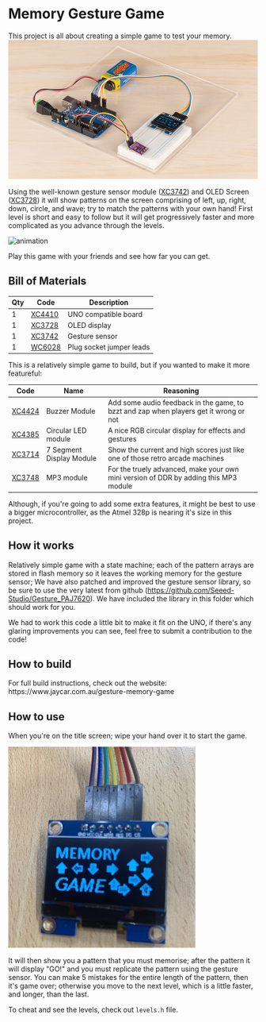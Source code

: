 # Memory Gesture Game
This project is all about creating a simple game to test your memory.
![hero image](hero.png)

Using the well-known gesture sensor module ([XC3742](https://jaycar.com.au/p/XC3742)) and OLED Screen ([XC3728](https://jaycar.com.au/p/XC3728)) it will show patterns on the screen comprising of left, up, right, down, circle, and wave; try to match the patterns with your own hand! First level is short and easy to follow but it will get progressively faster and more complicated as you advance through the levels.

![animation](docs/images/work.gif)

Play this game with your friends and see how far you can get.

## Bill of Materials

| Qty | Code                                     | Description              |
| --- | ---------------------------------------- | ------------------------ |
| 1   | [XC4410](https://jaycar.com.au/p/XC4410) | UNO compatible board     |
| 1   | [XC3728](https://jaycar.com.au/p/XC3728) | OLED display             |
| 1   | [XC3742](https://jaycar.com.au/p/XC3742) | Gesture sensor           |
| 1   | [WC6028](https://jaycar.com.au/p/WC6028) | Plug socket jumper leads |

This is a relatively simple game to build, but if you wanted to make it more featureful:

| Code                                     | Name                     | Reasoning                                                                             |
| ---------------------------------------- | ------------------------ | ------------------------------------------------------------------------------------- |
| [XC4424](https://jaycar.com.au/p/XC4424) | Buzzer Module            | Add some audio feedback in the game, to bzzt and zap when players get it wrong or not |
| [XC4385](https://jaycar.com.au/p/XC4385) | Circular LED module      | A nice RGB circular display for effects and gestures                                  |
| [XC3714](https://jaycar.com.au/p/XC3714) | 7 Segment Display Module | Show the current and high scores just like one of those retro arcade machines         |
| [XC3748](https://jaycar.com.au/p/XC3748) | MP3 module               | For the truely advanced, make your own mini version of DDR by adding this MP3 module  |

Although, if you're going to add some extra features, it might be best to use a bigger microcontroller, as the Atmel 328p is nearing it's size in this project.

## How it works

Relatively simple game with a state machine; each of the pattern arrays are stored in flash memory so it leaves the working memory for the gesture sensor; We have also patched and improved the gesture sensor library, so be sure to use the very latest from github (https://github.com/Seeed-Studio/Gesture_PAJ7620). We have included the library in this folder which should work for you.

We had to work this code a little bit to make it fit on the UNO, if there's any glaring improvements you can see, feel free to submit a contribution to the code!

## How to build

<div id='instructions'>
For full build instructions, check out the website: https://www.jaycar.com.au/gesture-memory-game
</div>

## How to use

When you're on the title screen; wipe your hand over it to start the game.

![title screen](docs/images/title.jpg)

It will then show you a pattern that you must memorise; after the pattern it will display "GO!" and you must replicate the pattern using the gesture sensor. You can make 5 mistakes for the entire length of the pattern, then it's game over; otherwise you move to the next level, which is a little faster, and longer, than the last.

To cheat and see the levels, check out `levels.h` file.
